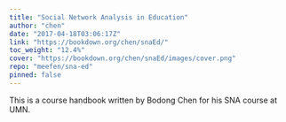 ```yaml
---
title: "Social Network Analysis in Education"
author: "chen"
date: "2017-04-18T03:06:17Z"
link: "https://bookdown.org/chen/snaEd/"
toc_weight: "12.4%"
cover: "https://bookdown.org/chen/snaEd/images/cover.png"
repo: "meefen/sna-ed"
pinned: false
---
```


This is a course handbook written by Bodong Chen for his SNA course at UMN.
